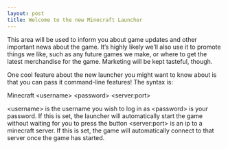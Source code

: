 ```yaml
---
layout: post
title: Welcome to the new Minecraft Launcher
---
```


This area will be used to inform you about game updates and other important news about the game. It’s highly likely
we’ll also use it to promote things we like, such as any future games we make, or where to get the latest merchandise
for the game. Marketing will be kept tasteful, though.

One cool feature about the new launcher you might want to know about is that you can pass it command-line features! The
syntax is:

Minecraft &lt;username&gt; &lt;password&gt; &lt;server:port&gt;

&lt;username&gt; is the username you wish to log in as
&lt;password&gt; is your password. If this is set, the launcher will automatically start the game without waiting for
you to press the button
&lt;server:port&gt; is an ip to a minecraft server. If this is set, the game will automatically connect to that server
once the game has started.
